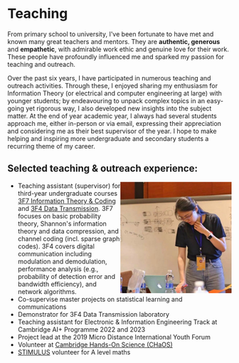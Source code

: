 <h1 style="font-size:30px">Teaching</h1>

From primary school to university, I've been fortunate to have met and known many great teachers and mentors. They are **authentic, generous** and **empathetic**, with admirable work ethic and genuine love for their work.  These people have profoundly influenced me and sparked my passion for teaching and outreach.

Over the past six years, I have participated in numerous teaching and outreach activities. Through these, I enjoyed sharing my enthusiasm for Information Theory (or electrical and computer engineering at large) with younger students; by endeavouring to unpack complex topics in an easy-going yet rigorous way, I also developed new insights into the subject matter. At the end of year academic year, I always had several students approach me, either in-person or via email, expressing their appreciation and considering me as their best supervisor of the year. I hope to make helping and inspiring more undergraduate and secondary students  a recurring theme of my career.


## Selected teaching & outreach experience:
<img src="micro_distance_photo.jpeg"  
width="250" height=auto ALIGN="right">
- Teaching assistant (supervisor) for third-year undergraduate courses [3F7 Information Theory & Coding](http://teaching.eng.cam.ac.uk/content/engineering-tripos-part-iia-3f7-information-theory-and-coding-2021-22) and [3F4 Data Transmission](http://teaching.eng.cam.ac.uk/content/engineering-tripos-part-iia-3f4-data-transmission-2019-20). 3F7 focuses on basic probability theory, Shannon's information theory and data compression, and channel coding (incl. sparse graph codes). 3F4 covers digital communication including modulation and demodulation, performance analysis (e.g., probability of detection error and bandwidth efficiency), and network algorithms.
- Co-supervise master projects on statistical learning and communications
- Demonstrator for 3F4 Data Transmission laboratory
- Teaching assistant for Electronic & Information Engineering Track at Cambridge AI+ Programme 2022 and 2023
- Project lead at the 2019 Micro Distance International Youth Forum
- Volunteer at [Cambridge Hands-On Science (CHaOS)](https://chaosscience.org.uk/)
- [STIMULUS](https://stimulus.maths.org/content/stimulus-cambridge-university-students-volunteering-local-schools) volunteer for A level maths
